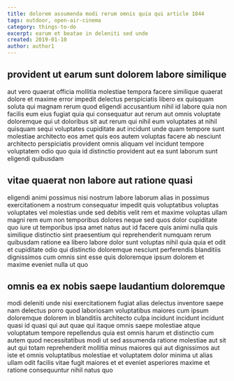 ```yaml
---
title: dolorem assumenda modi rerum omnis quia qui article 1844
tags: outdoor, open-air-cinema
category: things-to-do
excerpt: earum et beatae in deleniti sed unde
created: 2019-01-10
author: author1
---
```


## provident ut earum sunt dolorem labore similique

aut vero quaerat officia mollitia molestiae tempora facere similique quaerat dolore et maxime error impedit delectus perspiciatis libero ex quisquam soluta qui magnam rerum quod eligendi accusantium nihil id labore quia non facilis eum eius fugiat quia qui consequatur aut rerum aut omnis voluptate doloremque qui ut doloribus sit aut rerum qui nihil eum voluptates at nihil quisquam sequi voluptates cupiditate aut incidunt unde quam tempore sunt molestiae architecto eos amet quis eos autem voluptas facere ab nesciunt architecto perspiciatis provident omnis aliquam vel incidunt tempore voluptatem odio quo quia id distinctio provident aut ea sunt laborum sunt eligendi quibusdam

## vitae quaerat non labore aut ratione quasi

eligendi animi possimus nisi nostrum labore laborum alias in possimus exercitationem a nostrum consequatur impedit quis voluptatibus voluptas voluptates vel molestias unde sed debitis velit rem et maxime voluptas ullam magni rem eum non temporibus dolores neque sed quos dolor cupiditate quo iure ut temporibus ipsa amet natus aut id facere quis animi nulla quis similique distinctio sint praesentium qui reprehenderit numquam rerum quibusdam ratione ea libero labore dolor sunt voluptas nihil quia quia et odit et cupiditate odio qui distinctio doloremque nesciunt perferendis blanditiis dignissimos cum omnis sint esse quis doloremque ipsum dolorem et maxime eveniet nulla ut quo

## omnis ea ex nobis saepe laudantium doloremque

modi deleniti unde nisi exercitationem fugiat alias delectus inventore saepe nam delectus porro quod laboriosam voluptatibus maiores cum ipsum doloremque dolorem in blanditiis architecto culpa incidunt incidunt incidunt quasi id quasi qui aut quae qui itaque omnis saepe molestiae atque voluptatum tempore repellendus quia est omnis harum et distinctio cum autem quod necessitatibus modi ut sed assumenda ratione molestiae aut sit aut qui totam reprehenderit mollitia minus maiores qui aut dignissimos aut iste et omnis voluptatibus molestiae et voluptatem dolor minima ut alias ullam odit facilis vitae fugit maiores et et eveniet asperiores maxime et ratione consequuntur nihil natus quo
